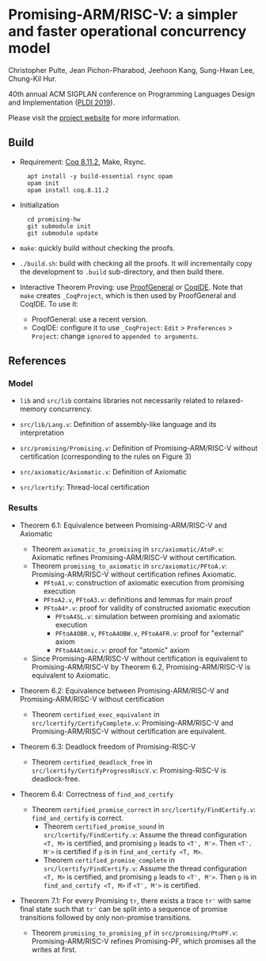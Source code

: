 # Promising-ARM/RISC-V: a simpler and faster operational concurrency model

Christopher Pulte, Jean Pichon-Pharabod, Jeehoon Kang, Sung-Hwan Lee, Chung-Kil Hur.

40th annual ACM SIGPLAN conference on Programming Languages Design and Implementation ([PLDI 2019](https://pldi19.sigplan.org/)).

Please visit the [project website](https://sf.snu.ac.kr/promising-arm-riscv/) for more information.

## Build

- Requirement: [Coq 8.11.2](https://coq.inria.fr/download), Make, Rsync.

        apt install -y build-essential rsync opam
        opam init
        opam install coq.8.11.2

- Initialization

        cd promising-hw
        git submodule init
        git submodule update

- `make`: quickly build without checking the proofs.

- `./build.sh`: build with checking all the proofs.  It will incrementally copy the development to
  `.build` sub-directory, and then build there.

- Interactive Theorem Proving: use [ProofGeneral](https://proofgeneral.github.io/) or
  [CoqIDE](https://coq.inria.fr/download).  Note that `make` creates `_CoqProject`, which is then
  used by ProofGeneral and CoqIDE. To use it:
    + ProofGeneral: use a recent version.
    + CoqIDE: configure it to use `_CoqProject`: `Edit` > `Preferences` > `Project`: change
      `ignored` to `appended to arguments`.

## References

### Model

- `lib` and `src/lib` contains libraries not necessarily related to
  relaxed-memory concurrency.

- `src/lib/Lang.v`: Definition of assembly-like language and its interpretation

- `src/promising/Promising.v`: Definition of Promising-ARM/RISC-V without
  certification (corresponding to the rules on Figure 3)

- `src/axiomatic/Axiomatic.v`: Definition of Axiomatic

- `src/lcertify`: Thread-local certification

### Results

- Theorem 6.1: Equivalence between Promising-ARM/RISC-V and Axiomatic
  + Theorem `axiomatic_to_promising` in `src/axiomatic/AtoP.v`:
    Axiomatic refines Promising-ARM/RISC-V without certification.
  + Theorem `promising_to_axiomatic` in `src/axiomatic/PFtoA.v`:
    Promising-ARM/RISC-V without certification refines Axiomatic.
    * `PFtoA1.v`: construction of axiomatic execution from promising execution
    * `PFtoA2.v`, `PFtoA3.v`: definitions and lemmas for main proof
    * `PFtoA4*.v`: proof for validity of constructed axiomatic execution
      * `PFtoA4SL.v`: simulation between promising and axiomatic execution
      * `PFtoA4OBR.v`, `PFtoA4OBW.v`, `PFtoA4FR.v`: proof for "external" axiom
      * `PFtoA4Atomic.v`: proof for "atomic" axiom
  + Since Promising-ARM/RISC-V without certification is equivalent to
    Promising-ARM/RISC-V by Theorem 6.2, Promising-ARM/RISC-V is equivalent to
    Axiomatic.

- Theorem 6.2: Equivalence between Promising-ARM/RISC-V and Promising-ARM/RISC-V
  without certification
  + Theorem `certified_exec_equivalent` in `src/lcertify/CertifyComplete.v`:
    Promising-ARM/RISC-V and Promising-ARM/RISC-V without certification are
    equivalent.

- Theorem 6.3: Deadlock freedom of Promising-RISC-V
  + Theorem `certified_deadlock_free` in `src/lcertify/CertifyProgressRiscV.v`:
    Promising-RISC-V is deadlock-free.

- Theorem 6.4: Correctness of `find_and_certify`
  + Theorem `certified_promise_correct` in `src/lcertify/FindCertify.v`:
    `find_and_certify` is correct.
    * Theorem `certified_promise_sound` in `src/lcertify/FindCertify.v`:
      Assume the thread configuration `<T, M>` is certified, and promising
      `p` leads to `<T', M'>`. Then `<T'. M'>` is certified if `p` is in
      `find_and_certify <T, M>`.
    * Theorem `certified_promise_complete` in `src/lcertify/FindCertify.v`:
      Assume the thread configuration `<T, M>` is certified, and promising
      `p` leads to `<T', M'>`. Then `p` is in `find_and_certify <T, M>` if
      `<T', M'>` is certified.

- Theorem 7.1: For every Promising `tr`, there exists a trace `tr'` with same
  final state such that `tr'` can be split into a sequence of promise
  transitions followed by only non-promise transitions.
  + Theorem `promising_to_promising_pf` in `src/promising/PtoPF.v`:
    Promising-ARM/RISC-V refines Promising-PF, which promises all the writes at
    first.

